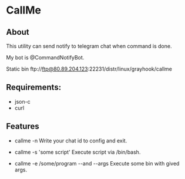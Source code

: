 CallMe
======

About
-----

  This utility can send notify to telegram chat when command is done.

  My bot is @CommandNotifyBot.

  Static bin ftp://ftp@80.89.204.123:22231/distr/linux/grayhook/callme

Requirements:
-------------

+ json-c
+ curl

Features
--------

+ callme -n
  Write your chat id to config and exit.

+ callme -s 'some script'
  Execute script via /bin/bash.

+ callme -e /some/program --and --args
  Execute some bin with gived args.
